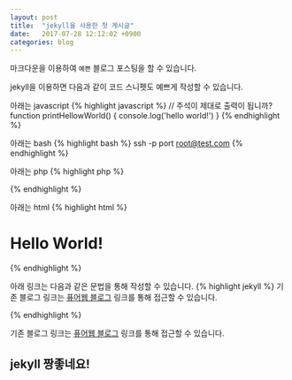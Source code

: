 ```yaml
---
layout: post
title:  "jekyll을 사용한 첫 게시글"
date:   2017-07-28 12:12:02 +0900
categories: blog
---
```


마크다운을 이용하여 `예쁜` 블로그 포스팅을 할 수 있습니다.

jekyll을 이용하면 다음과 같이 코드 스니펫도 예쁘게 작성할 수 있습니다.

아래는 javascript
{% highlight javascript %}
// 주석이 제대로 출력이 됩니까?
function printHellowWorld() {
    console.log('hello world!')
}
{% endhighlight %}

아래는 bash
{% highlight bash %}
ssh -p port root@test.com
{% endhighlight %}

아래는 php
{% highlight php %}
<?php phpinfo(); ?>
{% endhighlight %}

아래는 html
{% highlight html %}
<html>
  <head></head>
  <body>
    <h1>Hello World!</h1>
  </body>
</html>
{% endhighlight %}

아래 링크는 다음과 같은 문법을 통해 작성할 수 있습니다.
{% highlight jekyll %}
기존 블로그 링크는 [퓨어웹 블로그][fureweb] 링크를 통해 접근할 수 있습니다.

[fureweb]: http://fureweb.com
{% endhighlight %}


기존 블로그 링크는 [퓨어웹 블로그][fureweb] 링크를 통해 접근할 수 있습니다.

[fureweb]: http://fureweb.com


## jekyll 짱좋네요!
